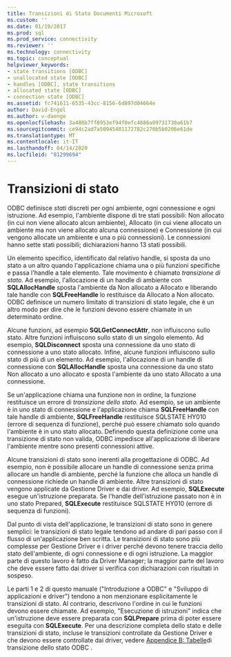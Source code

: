 ```yaml
---
title: Transizioni di Stato Documenti Microsoft
ms.custom: ''
ms.date: 01/19/2017
ms.prod: sql
ms.prod_service: connectivity
ms.reviewer: ''
ms.technology: connectivity
ms.topic: conceptual
helpviewer_keywords:
- state transitions [ODBC]
- unallocated state [ODBC]
- handles [ODBC], state transitions
- allocated state [ODBC]
- connection state [ODBC]
ms.assetid: fc741611-6535-43cc-8156-6d897d04664e
author: David-Engel
ms.author: v-daenge
ms.openlocfilehash: 3a480b7ff8953ef94f0efc4886a09731730a61b7
ms.sourcegitcommit: ce94c2ad7a50945481172782c270b5b0206e61de
ms.translationtype: MT
ms.contentlocale: it-IT
ms.lasthandoff: 04/14/2020
ms.locfileid: "81299694"
---
```

# <a name="state-transitions"></a>Transizioni di stato
ODBC definisce *stati* discreti per ogni ambiente, ogni connessione e ogni istruzione. Ad esempio, l'ambiente dispone di tre stati possibili: Non allocato (in cui non viene allocato alcun ambiente), Allocato (in cui viene allocato un ambiente ma non viene allocato alcuna connessione) e Connessione (in cui vengono allocate un ambiente e una o più connessioni). Le connessioni hanno sette stati possibili; dichiarazioni hanno 13 stati possibili.  
  
 Un elemento specifico, identificato dal relativo handle, si sposta da uno stato a un altro quando l'applicazione chiama una o più funzioni specifiche e passa l'handle a tale elemento. Tale movimento è chiamato *transizione di stato*. Ad esempio, l'allocazione di un handle di ambiente con **SQLAllocHandle** sposta l'ambiente da Non allocato a Allocato e liberando tale handle con **SQLFreeHandle** lo restituisce da Allocato a Non allocato. ODBC definisce un numero limitato di transizioni di stato legale, che è un altro modo per dire che le funzioni devono essere chiamate in un determinato ordine.  
  
 Alcune funzioni, ad esempio **SQLGetConnectAttr**, non influiscono sullo stato. Altre funzioni influiscono sullo stato di un singolo elemento. Ad esempio, **SQLDisconnect** sposta una connessione da uno stato di connessione a uno stato allocato. Infine, alcune funzioni influiscono sullo stato di più di un elemento. Ad esempio, l'allocazione di un handle di connessione con **SQLAllocHandle** sposta una connessione da uno stato Non allocato a uno allocato e sposta l'ambiente da uno stato Allocato a una connessione.  
  
 Se un'applicazione chiama una funzione non in ordine, la funzione restituisce un errore di *transizione dello stato.* Ad esempio, se un ambiente è in uno stato di connessione e l'applicazione chiama **SQLFreeHandle** con tale handle di ambiente, **SQLFreeHandle** restituisce SQLSTATE HY010 (errore di sequenza di funzione), perché può essere chiamato solo quando l'ambiente è in uno stato allocato. Definendo questa definizione come una transizione di stato non valida, ODBC impedisce all'applicazione di liberare l'ambiente mentre sono presenti connessioni attive.  
  
 Alcune transizioni di stato sono inerenti alla progettazione di ODBC. Ad esempio, non è possibile allocare un handle di connessione senza prima allocare un handle di ambiente, perché la funzione che alloca un handle di connessione richiede un handle di ambiente. Altre transizioni di stato vengono applicate da Gestione Driver e dai driver. Ad esempio, **SQLExecute** esegue un'istruzione preparata. Se l'handle dell'istruzione passato non è in uno stato Prepared, **SQLExecute** restituisce SQLSTATE HY010 (errore di sequenza di funzioni).  
  
 Dal punto di vista dell'applicazione, le transizioni di stato sono in genere semplici: le transizioni di stato legale tendono ad andare di pari passo con il flusso di un'applicazione ben scritta. Le transizioni di stato sono più complesse per Gestione Driver e i driver perché devono tenere traccia dello stato dell'ambiente, di ogni connessione e di ogni istruzione. La maggior parte di questo lavoro è fatto da Driver Manager; la maggior parte del lavoro che deve essere fatto dai driver si verifica con dichiarazioni con risultati in sospeso.  
  
 Le parti 1 e 2 di questo manuale ("Introduzione a ODBC" e "Sviluppo di applicazioni e driver") tendono a non menzionare esplicitamente le transizioni di stato. Al contrario, descrivono l'ordine in cui le funzioni devono essere chiamate. Ad esempio, "Esecuzione di istruzioni" indica che un'istruzione deve essere preparata con **SQLPrepare** prima di poter essere eseguita con **SQLExecute**. Per una descrizione completa dello stato e delle transizioni di stato, incluse le transizioni controllate da Gestione Driver e che devono essere controllate dai driver, vedere [Appendice B: Tabelle](../../../odbc/reference/appendixes/appendix-b-odbc-state-transition-tables.md)di transizione dello stato ODBC .
